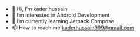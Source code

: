 - 👋 Hi, I’m kader hussain
- 👀 I’m interested in Android Development
- 🌱 I’m currently learning Jetpack Compose
- 📫 How to reach me kaderhussain999@gmail.com

<!---
kaderhussain/kaderhussain is a ✨ special ✨ repository because its `README.md` (this file) appears on your GitHub profile.
You can click the Preview link to take a look at your changes.
--->
